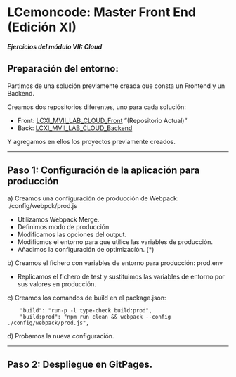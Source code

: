 # LCemoncode: Master Front End (Edición XI)
***Ejercicios del módulo VII: Cloud***

## Preparación del entorno:

Partimos de una solución previamente creada que consta un Frontend y un Backend.

Creamos dos repositorios diferentes, uno para cada solución:
* Front: [LCXI_MVII_LAB_CLOUD_Front](https://github.com/AghLearning/LCXI_MVII_LAB_CLOUD_Backend) ”(Repositorio Actual)”
* Back: [LCXI_MVII_LAB_CLOUD_Backend](https://github.com/AghLearning/LCXI_MVII_LAB_CLOUD_Front)

Y agregamos en ellos los proyectos previamente creados.

___

## Paso 1: Configuración de la aplicación para producción

a) Creamos una configuración de producción de Webpack: ./config/webpck/prod.js
  - Utilizamos Webpack Merge.
  - Definimos modo de producción
  - Modificamos las opciones del output.
  - Modificmos el entorno para que utilice las variables de producción.
  - Añadimos la configuración de optimizacíón. (*)


b) Creamos el fichero con variables de entorno para producción: prod.env
  - Replicamos el fichero de test y sustituimos las variables de entorno por sus valores en producción.

c) Creamos los comandos de build en el package.json:
```
    "build": "run-p -l type-check build:prod",
    "build:prod": "npm run clean && webpack --config ./config/webpack/prod.js",
```
d) Probamos la nueva configuración.

___

## Paso 2: Despliegue en GitPages.
